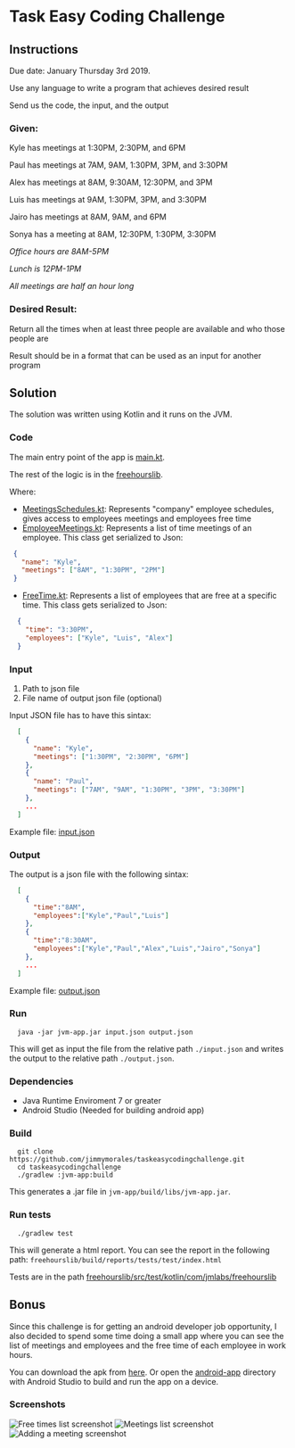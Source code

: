 # Task Easy Coding Challenge

## Instructions
Due date: January Thursday 3rd 2019.

Use any language to write a program that achieves desired result

Send us the code, the input, and the output 

### Given: 
  Kyle has meetings at 1:30PM, 2:30PM, and 6PM
  
  Paul has meetings at 7AM, 9AM, 1:30PM, 3PM, and 3:30PM
  
  Alex has meetings at 8AM, 9:30AM, 12:30PM, and 3PM
  
  Luis has meetings at 9AM, 1:30PM, 3PM, and 3:30PM
  
  Jairo has meetings at 8AM, 9AM, and 6PM
  
  Sonya has a meeting at 8AM, 12:30PM, 1:30PM, 3:30PM


_Office hours are 8AM-5PM_

_Lunch is 12PM-1PM_

_All meetings are half an hour long_

### Desired Result:
Return all the times when at least three people are available and who those people are

Result should be in a format that can be used as an input for another program

## Solution
The solution was written using Kotlin and it runs on the JVM.

### Code
The main entry point of the app is [main.kt](jvm-app/src/main/kotlin/Main.kt).

The rest of the logic is in the [freehourslib](freehourslib/src/main/kotlin/com/jmlabs/freehourslib).

Where:
* [MeetingsSchedules.kt](freehourslib/src/main/kotlin/com/jmlabs/freehourslib/MeetingsSchedules.kt): Represents "company" employee schedules, gives access to employees meetings and employees free time
* [EmployeeMeetings.kt](freehourslib/src/main/kotlin/com/jmlabs/freehourslib/EmployeeMeetings.kt): Represents a list of time meetings of an employee. This class get serialized to Json:
 ```json
  {
    "name": "Kyle",
    "meetings": ["8AM", "1:30PM", "2PM"]
  }
```
* [FreeTime.kt](freehourslib/src/main/kotlin/com/jmlabs/freehourslib/FreeTime.kt): Represents a list of employees that are free at a specific time. This class gets serialized to Json:
```json
  {
    "time": "3:30PM",
    "employees": ["Kyle", "Luis", "Alex"]
  }
```

### Input
1. Path to json file
1. File name of output json file (optional)

Input JSON file has to have this sintax:
```json
  [
    {
      "name": "Kyle",
      "meetings": ["1:30PM", "2:30PM", "6PM"]
    },
    {
      "name": "Paul",
      "meetings": ["7AM", "9AM", "1:30PM", "3PM", "3:30PM"]
    },
    ...
  ]
```
Example file: [input.json](input.json)

### Output
The output is a json file with the following sintax:
```json
  [
    {
      "time":"8AM",
      "employees":["Kyle","Paul","Luis"]
    },
    {
      "time":"8:30AM",
      "employees":["Kyle","Paul","Alex","Luis","Jairo","Sonya"]
    },
    ...
  ]
```
Example file: [output.json](output.json)

### Run
```shell
  java -jar jvm-app.jar input.json output.json
```
This will get as input the file from the relative path `./input.json` and writes the output to the relative path `./output.json`.


### Dependencies
* Java Runtime Enviroment 7 or greater
* Android Studio (Needed for building android app)

### Build
```shell
  git clone https://github.com/jimmymorales/taskeasycodingchallenge.git
  cd taskeasycodingchallenge
  ./gradlew :jvm-app:build
```
This generates a .jar file in `jvm-app/build/libs/jvm-app.jar`.

### Run tests
```shell
  ./gradlew test
```
This will generate a html report. You can see the report in the following path:
`freehourslib/build/reports/tests/test/index.html`

Tests are in the path [freehourslib/src/test/kotlin/com/jmlabs/freehourslib](freehourslib/src/test/kotlin/com/jmlabs/freehourslib)

## Bonus
Since this challenge is for getting an android developer job opportunity, I also decided to spend some time doing a small app where you can see the list of meetings and employees and the free time of each employee in work hours.

You can download the apk from [here](https://github.com/jimmymorales/taskeasycodingchallenge/releases/tag/v0.0.1). Or open the [android-app](android-app) directory with Android Studio to build and run the app on a device.

### Screenshots
![Free times list screenshot](android-app/screenshots/freetimes.jpg)
![Meetings list screenshot](android-app/screenshots/meetings.jpg)
![Adding a meeting screenshot](android-app/screenshots/adding_meetings.jpg)
